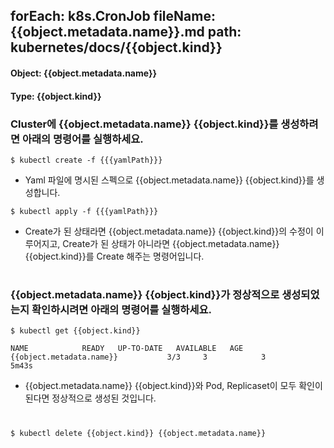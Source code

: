 
forEach: k8s.CronJob
fileName: {{object.metadata.name}}.md
path: kubernetes/docs/{{object.kind}}
---

#### Object: {{object.metadata.name}}
#### Type: {{object.kind}}

### Cluster에 {{object.metadata.name}} {{object.kind}}를 생성하려면 아래의 명령어를 실행하세요.

```
$ kubectl create -f {{{yamlPath}}}
```
- Yaml 파일에 명시된 스펙으로 {{object.metadata.name}} {{object.kind}}를 생성합니다.

```
$ kubectl apply -f {{{yamlPath}}}
```
- Create가 된 상태라면 {{object.metadata.name}} {{object.kind}}의 수정이 이루어지고, Create가 된 상태가 아니라면 {{object.metadata.name}} {{object.kind}}를 Create 해주는 명령어입니다.  
#

### {{object.metadata.name}} {{object.kind}}가 정상적으로 생성되었는지 확인하시려면 아래의 명령어를 실행하세요.

```
$ kubectl get {{object.kind}}

NAME            READY   UP-TO-DATE   AVAILABLE   AGE
{{object.metadata.name}}           3/3     3            3           5m43s

```
- {{object.metadata.name}} {{object.kind}}와 Pod, Replicaset이 모두 확인이 된다면 정상적으로 생성된 것입니다.
#

```
$ kubectl delete {{object.kind}} {{object.metadata.name}}
```
#

<function>
  
</function>
